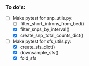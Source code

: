 ### To do's:
- [ ] Make pytest for snp_utils.py:
    - [ ] filter_short_introns_from_bed()
    - [x] filter_snps_by_interval()
    - [x] create_snp_total_counts_dict()
- [ ] Make pytest for sfs_utils.py:
    - [x] create_sfs_dict()
    - [x] downsample_sfs()
    - [x] fold_sfs